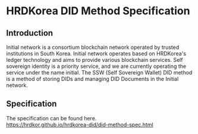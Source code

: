 HRDKorea DID Method Specification
=================================

Introduction
------------

Initial network is a consortium blockchain network operated by trusted institutions in South Korea. Initial network operates based on HRDKorea's ledger technology and aims to provide various blockchain services. Self sovereign identity is a priority service, and we are currently operating the service under the name initial. The SSW (Self Sovereign Wallet) DID method is a method of storing DIDs and managing DID Documents in the Initial network.

Specification
-------------

The specification can be found here.   
https://hrdkor.github.io/hrdkorea-did/did-method-spec.html
